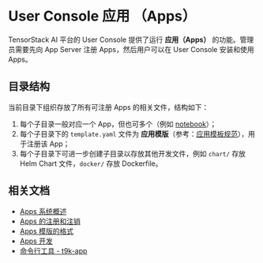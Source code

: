 # User Console 应用 （Apps）

TensorStack AI 平台的 User Console 提供了运行 **应用（Apps）** 的功能。管理员需要先向 App Server 注册 Apps，然后用户可以在 User Console 安装和使用 Apps。

## 目录结构

当前目录下组织存放了所有可注册 Apps 的相关文件，结构如下：

1. 每个子目录一般对应一个 App，但也可多个（例如 [notebook](./notebook/)）；
2. 每个子目录下的 `template.yaml` 文件为 **应用模版**（参考：[应用模板规范](../docs/template.md)），用于注册该 App；
3. 每个子目录下可进一步创建子目录以存放其他开发文件，例如 `chart/` 存放 Helm Chart 文件，`docker/` 存放 Dockerfile。

## 相关文档

* [Apps 系统概述](../docs/overview.md)
* [Apps 的注册和注销](../docs/register.md)
* [Apps 模版的格式](../docs/template.md)
* [Apps 开发](../docs/dev.md)
* [命令行工具 - t9k-app](../docs/appendix.md)
